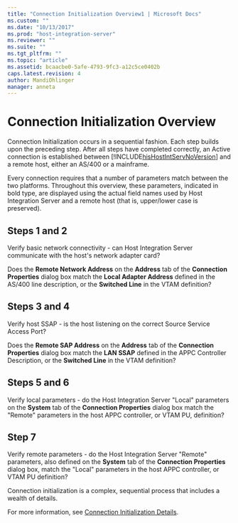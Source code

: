 ```yaml
---
title: "Connection Initialization Overview1 | Microsoft Docs"
ms.custom: ""
ms.date: "10/13/2017"
ms.prod: "host-integration-server"
ms.reviewer: ""
ms.suite: ""
ms.tgt_pltfrm: ""
ms.topic: "article"
ms.assetid: bcaacbe0-5afe-4793-9fc3-a12c5ce0402b
caps.latest.revision: 4
author: MandiOhlinger
manager: anneta
---
```

# Connection Initialization Overview
Connection Initialization occurs in a sequential fashion. Each step builds upon the preceding step. After all steps have completed correctly, an Active connection is established between [!INCLUDE[hisHostIntServNoVersion](../core/includes/hishostintservnoversion-md.md)] and a remote host, either an AS/400 or a mainframe.  
  
 Every connection requires that a number of parameters match between the two platforms. Throughout this overview, these parameters, indicated in bold type, are displayed using the actual field names used by Host Integration Server and a remote host (that is, upper/lower case is preserved).  
  
## Steps 1 and 2  
 Verify basic network connectivity - can Host Integration Server communicate with the host's network adapter card?  
  
 Does the **Remote Network Address** on the **Address** tab of the **Connection Properties** dialog box match the **Local Adapter Address** defined in the AS/400 line description, or the **Switched Line** in the VTAM definition?  
  
## Steps 3 and 4  
 Verify host SSAP - is the host listening on the correct Source Service Access Port?  
  
 Does the **Remote SAP Address** on the **Address** tab of the **Connection Properties** dialog box match the **LAN SSAP** defined in the APPC Controller Description, or the **Switched Line** in the VTAM definition?  
  
## Steps 5 and 6  
 Verify local parameters - do the Host Integration Server "Local" parameters on the **System** tab of the **Connection Properties** dialog box match the "Remote" parameters in the host APPC controller, or VTAM PU, definition?  
  
## Step 7  
 Verify remote parameters - do the Host Integration Server "Remote" parameters, also defined on the **System** tab of the **Connection Properties** dialog box, match the "Local" parameters in the host APPC controller, or VTAM PU definition?  
  
 Connection initialization is a complex, sequential process that includes a wealth of details.  
  
 For more information, see [Connection Initialization Details](../core/connection-initialization-details.md).